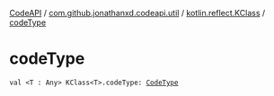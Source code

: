 [CodeAPI](../../index.md) / [com.github.jonathanxd.codeapi.util](../index.md) / [kotlin.reflect.KClass](index.md) / [codeType](.)

# codeType

`val <T : Any> KClass<T>.codeType: `[`CodeType`](../../com.github.jonathanxd.codeapi.type/-code-type/index.md)